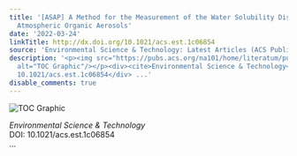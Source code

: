 ```yaml
---
title: '[ASAP] A Method for the Measurement of the Water Solubility Distribution of
  Atmospheric Organic Aerosols'
date: '2022-03-24'
linkTitle: http://dx.doi.org/10.1021/acs.est.1c06854
source: 'Environmental Science & Technology: Latest Articles (ACS Publications)'
description: '<p><img src="https://pubs.acs.org/na101/home/literatum/publisher/achs/journals/content/esthag/0/esthag.ahead-of-print/acs.est.1c06854/20220324/images/medium/es1c06854_0006.gif"
  alt="TOC Graphic"/></p><div><cite>Environmental Science & Technology</cite></div><div>DOI:
  10.1021/acs.est.1c06854</div> ...'
disable_comments: true
---
```

<p><img src="https://pubs.acs.org/na101/home/literatum/publisher/achs/journals/content/esthag/0/esthag.ahead-of-print/acs.est.1c06854/20220324/images/medium/es1c06854_0006.gif" alt="TOC Graphic"/></p><div><cite>Environmental Science & Technology</cite></div><div>DOI: 10.1021/acs.est.1c06854</div> ...